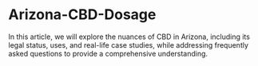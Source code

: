 # Arizona-CBD-Dosage
In this article, we will explore the nuances of CBD in Arizona, including its legal status, uses, and real-life case studies, while addressing frequently asked questions to provide a comprehensive understanding.
